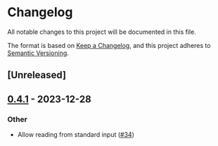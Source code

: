 # Changelog
All notable changes to this project will be documented in this file.

The format is based on [Keep a Changelog](https://keepachangelog.com/en/1.0.0/),
and this project adheres to [Semantic Versioning](https://semver.org/spec/v2.0.0.html).

## [Unreleased]

## [0.4.1](https://github.com/flying-sheep/rust-rst/compare/document_tree-v0.4.0...document_tree-v0.4.1) - 2023-12-28

### Other
- Allow reading from standard input ([#34](https://github.com/flying-sheep/rust-rst/pull/34))
